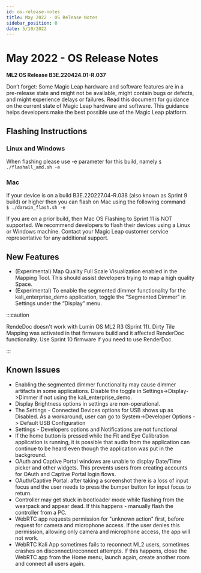 ```yaml
---
id: os-release-notes
title: May 2022 - OS Release Notes
sidebar_position: 0
date: 5/10/2022
---
```


# May 2022 - OS Release Notes

**ML2 OS Release B3E.220424.01-R.037**

Don’t forget: Some Magic Leap hardware and software features are in a pre-release state and might not be available, might contain bugs or defects, and might experience delays or failures. Read this document for guidance on the current state of Magic Leap hardware and software. This guidance helps developers make the best possible use of the Magic Leap platform.

## Flashing Instructions

### Linux and Windows  

When flashing please use -e parameter for this build, namely
`$ ./flashall_amd.sh -e`

### Mac  

If your device is on a build B3E.220227.04-R.038 (also known as Sprint 9 build) or higher then you can flash on Mac using the following command  
`$ ./darwin_flash.sh -e`

If you are on a prior build, then Mac OS Flashing to Sprint 11 is NOT supported. We recommend developers to flash their devices using a Linux or Windows machine. Contact your Magic Leap customer service representative for any additional support.

## New Features  

- (Experimental) Map Quality Full Scale Visualization enabled in the Mapping Tool. This should assist developers trying to map a high quality Space.
- (Experimental) To enable the segmented dimmer functionality for the kali_enterprise_demo application, toggle the "Segmented Dimmer" in Settings under the “Display” menu.

:::caution

RendeDoc doesn't work with Lumin OS ML2 R3 (Sprint 11). Dirty Tile Mapping was activated in that firmware build and it affected RenderDoc functionality. Use Sprint 10 firmware if you need to use RenderDoc.

:::

## Known Issues  

- Enabling the segmented dimmer functionality may cause dimmer artifacts in some applications. Disable the toggle in Settings->Display->Dimmer if not using the kali_enterprise_demo.
- Display Brightness options in settings are non-operational.
- The Settings - Connected Devices options for USB shows up as Disabled. As a workaround, user can go to System->Developer Options -> Default USB Configuration
- Settings - Developers options and Notifications are not functional
- If the home button is pressed while the Fit and Eye Calibration application is running, it is possible that audio from the application can continue to be heard even though the application was put in the background.
- OAuth and Captive Portal windows are unable to display Date/Time picker and other widgets. This prevents users from creating accounts for OAuth and Captive Portal login flows.
- OAuth/Captive Portal: after taking a screenshot there is a loss of input focus and the user needs to press the bumper button for input focus to return.
- Controller may get stuck in bootloader mode while flashing from the wearpack and appear dead. If this happens - manually flash the controller from a PC.
- WebRTC app requests permission for "unknown action" first, before request for camera and microphone access. If the user denies this permission, allowing only camera and microphone access, the app will not work.
- WebRTC Kali App sometimes fails to reconnect ML2 users, sometimes crashes on disconnect/reconnect attempts. If this happens, close the WebRTC app from the Home menu, launch again, create another room and connect all users again.
